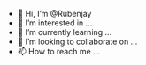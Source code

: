 - 👋 Hi, I’m @Rubenjay
- 👀 I’m interested in ...
- 🌱 I’m currently learning ...
- 💞️ I’m looking to collaborate on ...
- 📫 How to reach me ...

<!---
Rubenjay/Rubenjay is a ✨ special ✨ repository because its `README.md` (this file) appears on your GitHub profile.
You can click the Preview link to take a look at your changes.
--->
